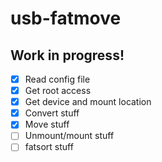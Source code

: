 # usb-fatmove

## Work in progress!
- [x] Read config file
- [x] Get root access
- [x] Get device and mount location
- [x] Convert stuff
- [x] Move stuff
- [ ] Unmount/mount stuff
- [ ] fatsort stuff
